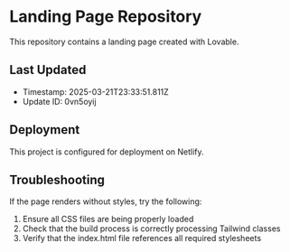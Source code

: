 
# Landing Page Repository

This repository contains a landing page created with Lovable.

## Last Updated
- Timestamp: 2025-03-21T23:33:51.811Z
- Update ID: 0vn5oyij

## Deployment
This project is configured for deployment on Netlify.

## Troubleshooting
If the page renders without styles, try the following:
1. Ensure all CSS files are being properly loaded
2. Check that the build process is correctly processing Tailwind classes
3. Verify that the index.html file references all required stylesheets
